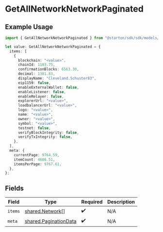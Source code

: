 # GetAllNetworkNetworkPaginated

## Example Usage

```typescript
import { GetAllNetworkNetworkPaginated } from "@starton/sdk/sdk/models/operations";

let value: GetAllNetworkNetworkPaginated = {
  items: [
    {
      blockchain: "<value>",
      chainId: 1103.75,
      confirmationBlocks: 6563.30,
      decimal: 1381.83,
      displayName: "Cleveland.Schuster83",
      eip1159: false,
      enableExternalWallet: false,
      enableListener: false,
      enableRelayer: false,
      explorerUrl: "<value>",
      loadbalancerUrl: "<value>",
      logo: "<value>",
      name: "<value>",
      owner: "<value>",
      symbol: "<value>",
      testnet: false,
      verifyBlockIntegrity: false,
      verifyTxIntegrity: false,
    },
  ],
  meta: {
    currentPage: 9764.59,
    itemCount: 4686.51,
    itemsPerPage: 9767.61,
  },
};
```

## Fields

| Field                                                                 | Type                                                                  | Required                                                              | Description                                                           |
| --------------------------------------------------------------------- | --------------------------------------------------------------------- | --------------------------------------------------------------------- | --------------------------------------------------------------------- |
| `items`                                                               | [shared.Network](../../../sdk/models/shared/network.md)[]             | :heavy_check_mark:                                                    | N/A                                                                   |
| `meta`                                                                | [shared.PaginationData](../../../sdk/models/shared/paginationdata.md) | :heavy_check_mark:                                                    | N/A                                                                   |